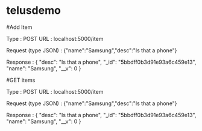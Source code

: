 # telusdemo

#Add Item

Type : POST 
URL : localhost:5000/item

Request (type JSON) :
{"name":"Samsung","desc":"Is that a phone"}

Response :
{
    "desc": "Is that a phone",
    "_id": "5bbdff0b3d91e93a6c459e13",
    "name": "Samsung",
    "__v": 0
}

#GET items 

Type : POST 
URL : localhost:5000/item

Request (type JSON) :
{"name":"Samsung","desc":"Is that a phone"}

Response :
{
    "desc": "Is that a phone",
    "_id": "5bbdff0b3d91e93a6c459e13",
    "name": "Samsung",
    "__v": 0
}